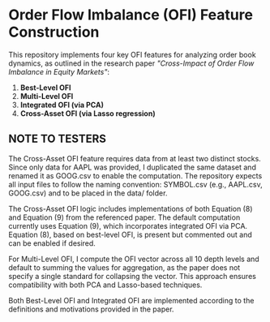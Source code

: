 # Order Flow Imbalance (OFI) Feature Construction

This repository implements four key OFI features for analyzing order book dynamics, as outlined in the research paper _"Cross-Impact of Order Flow Imbalance in Equity Markets"_:

1. **Best-Level OFI**
2. **Multi-Level OFI**
3. **Integrated OFI (via PCA)**
4. **Cross-Asset OFI (via Lasso regression)**


## NOTE TO TESTERS

The Cross-Asset OFI feature requires data from at least two distinct stocks. Since only data for AAPL was provided, I duplicated the same dataset and renamed it as GOOG.csv to enable the computation. The repository expects all input files to follow the naming convention: SYMBOL.csv (e.g., AAPL.csv, GOOG.csv) and to be placed in the data/ folder.

The Cross-Asset OFI logic includes implementations of both Equation (8) and Equation (9) from the referenced paper. The default computation currently uses Equation (9), which incorporates integrated OFI via PCA. Equation (8), based on best-level OFI, is present but commented out and can be enabled if desired.

For Multi-Level OFI, I compute the OFI vector across all 10 depth levels and default to summing the values for aggregation, as the paper does not specify a single standard for collapsing the vector. This approach ensures compatibility with both PCA and Lasso-based techniques.

Both Best-Level OFI and Integrated OFI are implemented according to the definitions and motivations provided in the paper.
